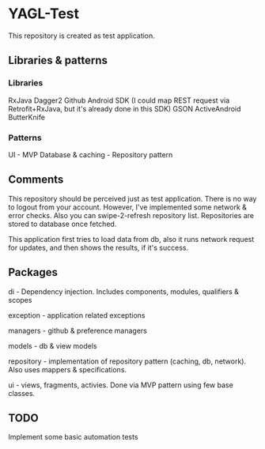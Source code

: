 # YAGL-Test

This repository is created as test application.

## Libraries & patterns

### Libraries

RxJava
Dagger2
Github Android SDK (I could map REST request via Retrofit+RxJava, but it's already done in this SDK)
GSON
ActiveAndroid
ButterKnife

### Patterns
UI - MVP
Database & caching - Repository pattern

## Comments

This repository should be perceived just as test application. There is no way to logout from your account. However, I've implemented some network & error checks.
Also you can swipe-2-refresh repository list. Repositories are stored to database once fetched. 

This application first tries to load data from db, also it runs network request for updates, and then shows the results, if it's success.

## Packages

di - Dependency injection. Includes components, modules, qualifiers & scopes

exception - application related exceptions

managers - github & preference managers

models - db & view models

repository - implementation of repository pattern (caching, db, network). Also uses mappers & specifications.

ui - views, fragments, activies. Done via MVP pattern using few base classes.



## TODO

Implement some basic automation tests
